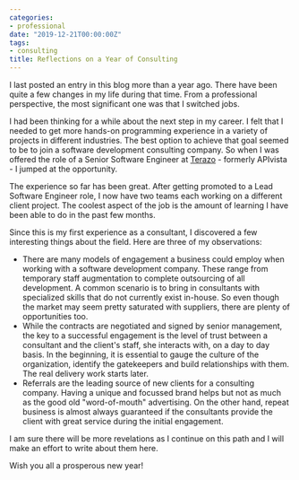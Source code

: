 ```yaml
---
categories:
- professional
date: "2019-12-21T00:00:00Z"
tags:
- consulting
title: Reflections on a Year of Consulting
---
```

I last posted an entry in this blog more than a year ago. There have been quite a few changes in my life during that time. From a professional perspective, the most significant one was that I switched jobs.

I had been thinking for a while about the next step in my career. I felt that I needed to get more hands-on programming experience in a variety of projects in different industries. The best option to achieve that goal seemed to be to join a software development consulting company. So when I was offered the role of a Senior Software Engineer at [Terazo](https://www.terazo.com) - formerly APIvista - I jumped at the opportunity.

The experience so far has been great. After getting promoted to a Lead Software Engineer role, I now have two teams each working on a different client project. The coolest aspect of the job is the amount of learning I have been able to do in the past few months.

Since this is my first experience as a consultant, I discovered a few interesting things about the field. Here are three of my observations:
  * There are many models of engagement a business could employ when working with a software development company. These range from temporary staff augmentation to complete outsourcing of all development. A common scenario is to bring in consultants with specialized skills that do not currently exist in-house. So even though the market may seem pretty saturated with suppliers, there are plenty of opportunities too.
  * While the contracts are negotiated and signed by senior management, the key to a successful engagement is the level of trust between a consultant and the client's staff, she interacts with, on a day to day basis. In the beginning, it is essential to gauge the culture of the organization, identify the gatekeepers and build relationships with them. The real delivery work starts later.
  * Referrals are the leading source of new clients for a consulting company. Having a unique and focussed brand helps but not as much as the good old "word-of-mouth" advertising. On the other hand, repeat business is almost always guaranteed if the consultants provide the client with great service during the initial engagement.

I am sure there will be more revelations as I continue on this path and I will make an effort to write about them here.

Wish you all a prosperous new year!
